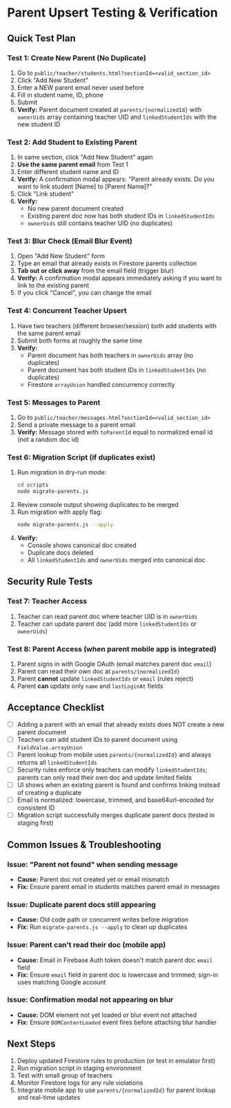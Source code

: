 # Parent Upsert Testing & Verification

## Quick Test Plan

### Test 1: Create New Parent (No Duplicate)
1. Go to `public/teacher/students.html?sectionId=<valid_section_id>`
2. Click "Add New Student"
3. Enter a NEW parent email never used before
4. Fill in student name, ID, phone
5. Submit
6. **Verify:** Parent document created at `parents/{normalizedId}` with `ownerUids` array containing teacher UID and `linkedStudentIds` with the new student ID

### Test 2: Add Student to Existing Parent
1. In same section, click "Add New Student" again
2. **Use the same parent email** from Test 1
3. Enter different student name and ID
4. **Verify:** A confirmation modal appears: "Parent already exists. Do you want to link student [Name] to [Parent Name]?"
5. Click "Link student"
6. **Verify:** 
   - No new parent document created
   - Existing parent doc now has both student IDs in `linkedStudentIds`
   - `ownerUids` still contains teacher UID (no duplicates)

### Test 3: Blur Check (Email Blur Event)
1. Open "Add New Student" form
2. Type an email that already exists in Firestore parents collection
3. **Tab out or click away** from the email field (trigger blur)
4. **Verify:** A confirmation modal appears immediately asking if you want to link to the existing parent
5. If you click "Cancel", you can change the email

### Test 4: Concurrent Teacher Upsert
1. Have two teachers (different browser/session) both add students with the same parent email
2. Submit both forms at roughly the same time
3. **Verify:**
   - Parent document has both teachers in `ownerUids` array (no duplicates)
   - Parent document has both student IDs in `linkedStudentIds` (no duplicates)
   - Firestore `arrayUnion` handled concurrency correctly

### Test 5: Messages to Parent
1. Go to `public/teacher/messages.html?sectionId=<valid_section_id>`
2. Send a private message to a parent email
3. **Verify:** Message stored with `toParentId` equal to normalized email id (not a random doc id)

### Test 6: Migration Script (if duplicates exist)
1. Run migration in dry-run mode:
   ```bash
   cd scripts
   node migrate-parents.js
   ```
2. Review console output showing duplicates to be merged
3. Run migration with apply flag:
   ```bash
   node migrate-parents.js --apply
   ```
4. **Verify:**
   - Console shows canonical doc created
   - Duplicate docs deleted
   - All `linkedStudentIds` and `ownerUids` merged into canonical doc

## Security Rule Tests

### Test 7: Teacher Access
1. Teacher can read parent doc where teacher UID is in `ownerUids`
2. Teacher can update parent doc (add more `linkedStudentIds` or `ownerUids`)

### Test 8: Parent Access (when parent mobile app is integrated)
1. Parent signs in with Google OAuth (email matches parent doc `email`)
2. Parent can read their own doc at `parents/{normalizedId}`
3. Parent **cannot** update `linkedStudentIds` or `email` (rules reject)
4. Parent **can** update only `name` and `lastLoginAt` fields

## Acceptance Checklist

- [ ] Adding a parent with an email that already exists does NOT create a new parent document
- [ ] Teachers can add student IDs to parent document using `FieldValue.arrayUnion`
- [ ] Parent lookup from mobile uses `parents/{normalizedId}` and always returns all `linkedStudentIds`
- [ ] Security rules enforce only teachers can modify `linkedStudentIds`; parents can only read their own doc and update limited fields
- [ ] UI shows when an existing parent is found and confirms linking instead of creating a duplicate
- [ ] Email is normalized: lowercase, trimmed, and base64url-encoded for consistent ID
- [ ] Migration script successfully merges duplicate parent docs (tested in staging first)

## Common Issues & Troubleshooting

### Issue: "Parent not found" when sending message
- **Cause:** Parent doc not created yet or email mismatch
- **Fix:** Ensure parent email in students matches parent email in messages

### Issue: Duplicate parent docs still appearing
- **Cause:** Old code path or concurrent writes before migration
- **Fix:** Run `migrate-parents.js --apply` to clean up duplicates

### Issue: Parent can't read their doc (mobile app)
- **Cause:** Email in Firebase Auth token doesn't match parent doc `email` field
- **Fix:** Ensure `email` field in parent doc is lowercase and trimmed; sign-in uses matching Google account

### Issue: Confirmation modal not appearing on blur
- **Cause:** DOM element not yet loaded or blur event not attached
- **Fix:** Ensure `DOMContentLoaded` event fires before attaching blur handler

## Next Steps

1. Deploy updated Firestore rules to production (or test in emulator first)
2. Run migration script in staging environment
3. Test with small group of teachers
4. Monitor Firestore logs for any rule violations
5. Integrate mobile app to use `parents/{normalizedId}` for parent lookup and real-time updates
